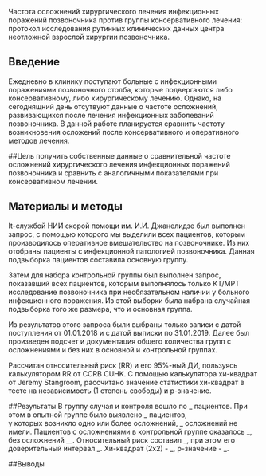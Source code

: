 Частота осложнений хирургического лечения инфекционных поражений позвоночника против группы консервативного лечения:
 протокол исследования рутинных клинических данных центра неотложной взрослой хирургии позвоночника.

 ## Введение
Ежедневно в клинику поступают больные с инфекционными поражениями позвоночного столба, которые подвергаются либо консервативному, либо хирургическому лечению.
 Однако, на сегоднящний день отсутвуют данные о частоте осложнений, развивающихся после лечения инфекционных заболеваний позвоночника.
В данной работе планируется сравнить частоту возникновения осложений после консервативного и оперативного методов лечения.


 ##Цель
получить собственные данные о сравнительной частоте осложнений хирургического лечения инфекционных поражений позвоночника
 и сравнить с аналогичными показателями при консервативном лечении.


 ## Материалы и методы
It-службой НИИ скорой помощи им. И.И. Джанелидзе был выполнен запрос, с помощью которого мы выделили всех пациентов, которым производилось оперативное вмешательство на позвоночнике.
Из них отобраны пациенты с инфекционной патологией позвоночника. Данная подвыборка пациентов составила основную группу.

 Затем для набора контрольной группы был выполнен запрос, показавший всех пациентов, которым выполнялось только КТ/МРТ исследование позвоночника при необязательном наличии у больного инфекционного поражения.
 Из этой выборки была набрана случайная подвыборка того же размера, что и основная группа.

 Из результатов этого запроса были выбраны только записи с датой поступления от 01.01.2018 и с датой выписки по 31.01.2019.
Далее был произведен подсчет и документация общего количества групп с осложнениями и без них в основной и контрольной группах.

 Рассчитан относительный риск (RR) и его 95%-ный ДИ, пользуясь калькулятором RR от CCRB CUHK.
С помощью калькулятора хи-квадрат от Jeremy Stangroom, рассчитано значение статистики хи-квадрат в тесте на независимость (1 степень свободы) и p-значение.


 ##Результаты
В группу случая и контроля вошло по _ пациентов. При этом в опытной группе было выявлено _ пациентов,       
у которых возникло одно или более осложнений, _ осложнений не имели. 
Пациентов с осложнениями в контрольной группе оказалось _, без осложнений __.
Относительный риск составил _, при этом его доверительный интервал _. Хи-квадрат (2х2) - _, p-значение - _.

 ##Выводы
